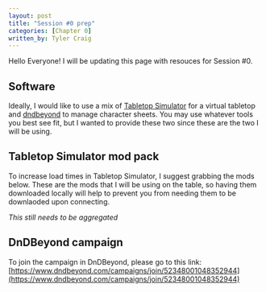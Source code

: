 ```yaml
---
layout: post
title: "Session #0 prep"
categories: [Chapter 0]
written_by: Tyler Craig
---
```


Hello Everyone! I will be updating this page with resouces for Session #0. 

## Software
Ideally, I would like to use a mix of [Tabletop Simulator](https://store.steampowered.com/app/286160/Tabletop_Simulator/) for a virtual tabletop and [dndbeyond](https://www.dndbeyond.com/) to manage character sheets. You may use whatever tools you best see fit, but I wanted to provide these two since these are the two I will be using.

## Tabletop Simulator mod pack
To increase load times in Tabletop Simulator, I suggest grabbing the mods below. These are the mods that I will be using on the table, so having them downloaded locally will help to prevent you from needing them to be downlaoded upon connecting.

*This still needs to be aggregated*

## DnDBeyond campaign
To join the campaign in DnDBeyond, please go to this link: [https://www.dndbeyond.com/campaigns/join/52348001048352944](https://www.dndbeyond.com/campaigns/join/52348001048352944)